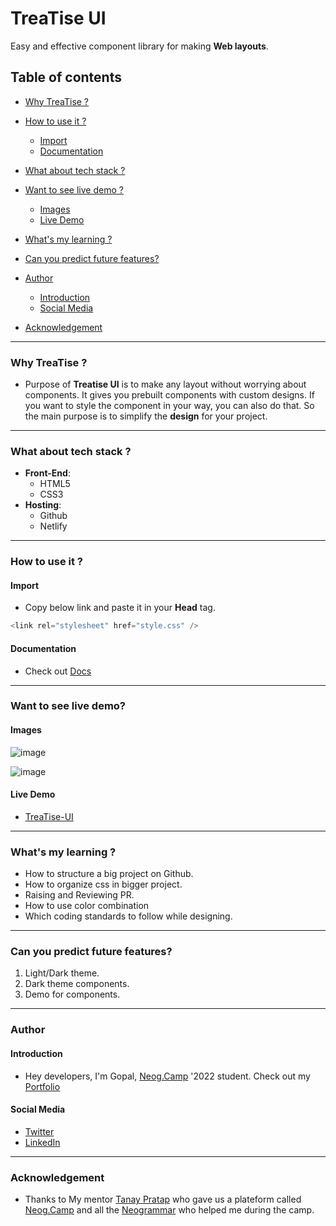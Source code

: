 # TreaTise UI
Easy and effective component library for making **Web layouts**.

## Table of contents
* [Why TreaTise ?](#why)
* [How to use it ?](#how-to-use)

  * [Import](#import)
  * [Documentation](#documentation)
  
* [What about tech stack ?](#tech-stack)
* [Want to see live demo ?](#live-demo)

  * [Images](#images)
  * [Live Demo](#link)
  
* [What's my learning ?](#learnings)
* [Can you predict future features?](#future-features)
* [Author](#author)

  * [Introduction](#introduction)
  * [Social Media](#social-media)
  
* [Acknowledgement](#acknowledgement)

***

<a name="why"/>

### Why TreaTise ?
* Purpose of **Treatise UI**  is to make any layout without worrying about components. It gives you prebuilt components with custom designs. If you want to style the component in your way, you can also do that. So the main purpose is to simplify the **design** for your project.

***

<a name="tech-stack"/>

### What about tech stack ?
* **Front-End**:
  * HTML5
  * CSS3
* **Hosting**:
  * Github
  * Netlify

***

<a name="how-to-use"/>

### How to use it ?

<a name="import"/>

#### Import
* Copy below link and paste it in your **Head** tag.
```javascript
<link rel="stylesheet" href="style.css" />
```

<a name="documentation"/>

#### Documentation
* Check out [Docs](https://treatiseui.netlify.app/documentation/docs)


***

<a name="live-demo"/>

### Want to see live demo?

<a name="Images"/>

#### Images
![image](https://user-images.githubusercontent.com/75557011/154644746-b37523dd-b629-4d9d-ad1a-fcb3c84a29d2.png)

![image](https://user-images.githubusercontent.com/75557011/154644983-60325cd0-58e3-49a7-9792-36e5859db698.png)


<a name="link"/>

#### Live Demo
* [TreaTise-UI](https://treatiseui.netlify.app/)

***

<a name="learnings"/>

### What's my learning ?
* How to structure a big project on Github.
* How to organize css in bigger project.
* Raising and Reviewing PR.
* How to use color combination
* Which coding standards to follow while designing.

***

<a name="future-features"/>  

### Can you predict future features?
1. Light/Dark theme.
2. Dark theme components.
3. Demo for components.


<a name="author"/>

***
### Author

<a name="introduction"/>

#### Introduction
* Hey developers, I'm Gopal, [Neog.Camp](https://neog.camp/) '2022 student. Check out my [Portfolio](https://gopalbharadva.netlify.app/)

<a name="social-media"/>

#### Social Media
* [Twitter](https://twitter.com/Gopal_33_gb)
* [LinkedIn](https://www.linkedin.com/in/gopal-bharadva-1aa880176/)

***

<a name="acknowledgement"/>

### Acknowledgement

* Thanks to My mentor [Tanay Pratap](https://twitter.com/tanaypratap) who gave us a plateform called [Neog.Camp](https://neog.camp/) and all the [Neogrammar](https://neog.camp/) who helped me during the camp.
